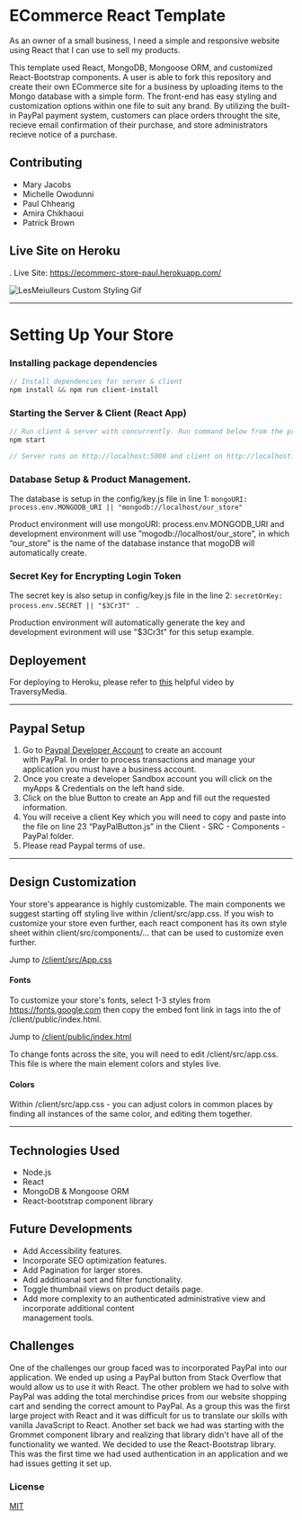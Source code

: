 # ECommerce React Template

As an owner of a small business, I need a simple and responsive website using React that I can use to sell my products. 

This template used React, MongoDB, Mongoose ORM, and customized React-Bootstrap components. A user is able to fork this repository and create their own ECommerce site for a business by uploading items to the Mongo database with a simple form. The front-end has easy styling and customization options within one file to suit any brand. By utilizing the built-in PayPal payment system, customers can place orders throught the site, recieve email confirmation of their purchase, and store administrators recieve notice of a purchase. 

## Contributing 

* Mary Jacobs
* Michelle Owodunni 
* Paul Chheang 
* Amira Chikhaoui 
* Patrick Brown 

## Live Site on Heroku
. Live Site: https://ecommerc-store-paul.herokuapp.com/

![LesMeiulleurs Custom Styling Gif](https://github.com/owodu001/ecommerce/blob/master/client/src/LesMeilleuresSTYLE.gif?raw=true)

---
# Setting Up Your Store 

### Installing package dependencies

```javascript
// Install dependencies for server & client
npm install && npm run client-install
```

### Starting the Server & Client (React App)

```javascript
// Run client & server with concurrently. Run command below from the project's root folder
npm start

// Server runs on http://localhost:5000 and client on http://localhost:3000
```

### Database Setup & Product Management. 

The database is setup in the config/key.js file in line 1: ``` mongoURI: process.env.MONGODB_URI || "mongodb://localhost/our_store" ```

Product environment will use mongoURI: process.env.MONGODB_URI and 
development environment will use ”mogodb://localhost/our_store”, in which “our_store” is the name of the database instance that mogoDB will automatically create.

### Secret Key for Encrypting Login Token

The secret key is also setup in config/key.js file in the line 2: ```secretOrKey: process.env.SECRET || "$3Cr3T" ``` .

Production environment will automatically generate the key and development evironment will use "$3Cr3t" for this setup example.

## Deployement

For deploying to Heroku, please refer to [this](https://www.youtube.com/watch?v=71wSzpLyW9k) helpful video by TraversyMedia.

---
## Paypal Setup

1. Go to [Paypal Developer Account](https://developer.paypal.com/developer/accounts/) to create an account  
    with PayPal. In order to process transactions and manage your application you must have a business account. 
2. Once you create a developer Sandbox account you will click on the myApps & Credentials on the left hand 
    side.
3. Click on the blue Button to create an App and fill out the requested information.
4. You will receive a client Key which you will need to copy and paste into the file on line 23 
    “PayPalButton.js” in the Client - SRC - Components - PayPal folder. 
5. Please read Paypal terms of use.

 ---
## Design Customization
Your store's appearance is highly customizable. The main components we suggest starting off styling live within /client/src/app.css. If you wish to customize your store even further, each react component has its own style sheet within client/src/components/... that can be used to customize even further. 

Jump to [/client/src/App.css](#anchor)

#### Fonts
To customize your store's fonts, select 1-3 styles from <https://fonts.google.com> then copy the embed font link in <link> tags into the <head> of /client/public/index.html.

Jump to [/client/public/index.html](#anchor)

To change fonts across the site, you will need to edit /client/src/app.css. This file is where the main element colors and styles live.

#### Colors 
Within /client/src/app.css - you can adjust colors in common places by finding all instances of the same color, and editing them together. 

---
## Technologies Used

* Node.js
* React
* MongoDB & Mongoose ORM
* React-bootstrap component library

## Future Developments 
 + Add Accessibility features.
 + Incorporate SEO optimization features. 
 + Add Pagination for larger stores.
 + Add additioanal sort and filter functionality.
 + Toggle thumbnail views on product details page. 
 + Add more complexity to an authenticated administrative view and incorporate additional content   
    management tools. 

## Challenges

One of the challenges our group faced was to incorporated PayPal into our application. We ended up using a PayPal button from Stack Overflow that would allow us to use it with React. The other problem we had to solve with PayPal was adding the total merchindise prices from our website shopping cart and sending the correct amount to PayPal. As a group this was the first large project with React and it was difficult for us to translate our skills with vanilla JavaScript to React. Another set back we had was starting with the Grommet component library and realizing that library didn't have all of the functionality we wanted. We decided to use the React-Bootstrap library. This was the first time we had used authentication in an application and we had issues getting it set up.

### License

[MIT](https://choosealicense.com/licenses/mit/)
 

